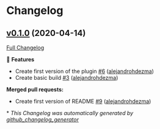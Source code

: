 # Changelog

## [v0.1.0](https://github.com/alejandrohdezma/sbt-scalafix-defaults/tree/v0.1.0) (2020-04-14)

[Full Changelog](https://github.com/alejandrohdezma/sbt-scalafix-defaults/compare/6f1e53fccb7c4f74f50664472c3c73bec0f17f40...v0.1.0)

🚀 **Features**

- Create first version of the plugin [\#6](https://github.com/alejandrohdezma/sbt-scalafix-defaults/pull/6) ([alejandrohdezma](https://github.com/alejandrohdezma))
- Create basic build [\#3](https://github.com/alejandrohdezma/sbt-scalafix-defaults/pull/3) ([alejandrohdezma](https://github.com/alejandrohdezma))

**Merged pull requests:**

- Create first version of README [\#9](https://github.com/alejandrohdezma/sbt-scalafix-defaults/pull/9) ([alejandrohdezma](https://github.com/alejandrohdezma))



\* *This Changelog was automatically generated by [github_changelog_generator](https://github.com/github-changelog-generator/github-changelog-generator)*
